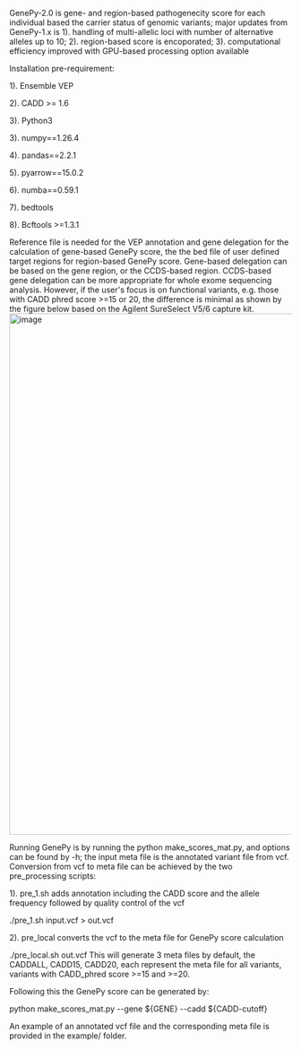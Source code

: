 GenePy-2.0 is gene- and region-based pathogenecity score for each individual based the carrier status of genomic variants; major updates from GenePy-1.x is 1). handling of multi-allelic loci with number of alternative alleles up to 10; 2). region-based score is encoporated; 3). computational efficiency improved with GPU-based processing option available

Installation pre-requirement:

1). Ensemble VEP 

2). CADD >= 1.6

3). Python3

3). numpy==1.26.4

4). pandas==2.2.1

5). pyarrow==15.0.2

6). numba==0.59.1

7). bedtools

8). Bcftools >=1.3.1

Reference file is needed for the VEP annotation and gene delegation for the calculation of gene-based GenePy score, the the bed file of user defined target regions for region-based GenePy score. Gene-based delegation can be based on the gene region, or the CCDS-based region.  CCDS-based gene delegation can be more appropriate for whole exome sequencing analysis. However, if the user's focus is on functional variants, e.g. those with CADD phred score >=15 or 20, the difference is minimal as shown by the figure below based on the Agilent SureSelect V5/6 capture kit.
<img width="930" alt="image" src="https://github.com/UoS-HGIG/GenePy-2/assets/65593824/f3f64db4-df26-4fae-a3bf-e289482a665a">


Running GenePy is by running the python make_scores_mat.py, and options can be found by -h; the input meta file is the annotated variant file from vcf. Conversion from vcf to meta file can be achieved by the two pre_processing scripts: 

1). pre_1.sh adds annotation including the CADD score and the allele frequency followed by quality control of the vcf

./pre_1.sh input.vcf > out.vcf

2). pre_local converts the vcf to the meta file for GenePy score calculation

./pre_local.sh out.vcf 
This will generate 3 meta files by default, the CADDALL, CADD15, CADD20, each represent the meta file for all variants, variants with CADD_phred score >=15 and >=20.

Following this the GenePy score can be generated by:

python make_scores_mat.py --gene ${GENE} --cadd ${CADD-cutoff}

An example of an annotated vcf file and the corresponding meta file is provided in the example/ folder.

